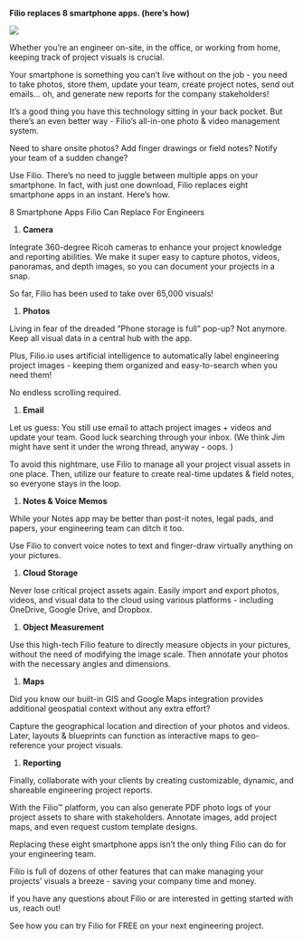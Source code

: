 ﻿**Filio replaces 8 smartphone apps. (here’s how)**

![](Aspose.Words.a753221b-1676-482f-b474-8ac61393696e.001.jpeg)

Whether you’re an engineer on-site, in the office, or working from home, keeping track of project visuals is crucial. 

Your smartphone is something you can’t live without on the job - you need to take photos, store them, update your team, create project notes, send out emails… oh, and generate new reports for the company stakeholders!

It’s a good thing you have this technology sitting in your back pocket. But there’s an even better way - Filio’s all-in-one photo & video management system. 

Need to share onsite photos? Add finger drawings or field notes? Notify your team of a sudden change? 

Use Filio. There’s no need to juggle between multiple apps on your smartphone. In fact, with just one download, Filio replaces eight smartphone apps in an instant. Here’s how.

8 Smartphone Apps Filio Can Replace For Engineers

1) **Camera**

Integrate 360-degree Ricoh cameras to enhance your project knowledge and reporting abilities. We make it super easy to capture photos, videos, panoramas, and depth images, so you can document your projects in a snap. 

So far, Filio has been used to take over 65,000 visuals!

1) **Photos**

Living in fear of the dreaded “Phone storage is full” pop-up? Not anymore. Keep all visual data in a central hub with the app. 

Plus, Filio.io uses artificial intelligence to automatically label engineering project images - keeping them organized and easy-to-search when you need them! 

No endless scrolling required.

1) **Email**

Let us guess: You still use email to attach project images + videos and update your team. Good luck searching through your inbox. (We think Jim might have sent it under the wrong thread, anyway - oops. )

To avoid this nightmare, use Filio to manage all your project visual assets in one place. Then, utilize our feature to create real-time updates & field notes, so everyone stays in the loop. 

1) **Notes & Voice Memos**

While your Notes app may be better than post-it notes, legal pads, and papers, your engineering team can ditch it too. 

Use Filio to convert voice notes to text and finger-draw virtually anything on your pictures.

1) **Cloud Storage** 

Never lose critical project assets again. Easily import and export photos, videos, and visual data to the cloud using various platforms - including OneDrive, Google Drive, and Dropbox.

1) **Object Measurement**

Use this high-tech Filio feature to directly measure objects in your pictures, without the need of modifying the image scale. Then annotate your photos with the necessary angles and dimensions.

1) **Maps**

Did you know our built-in GIS and Google Maps integration provides additional geospatial context without any extra effort? 

Capture the geographical location and direction of your  photos and videos. Later, layouts & blueprints can function as interactive maps to geo-reference your project visuals.

1) **Reporting** 

Finally, collaborate with your clients by creating customizable, dynamic, and shareable engineering project reports. 

With the Filio™ platform, you can also generate PDF photo logs of your project assets to share with stakeholders. Annotate images, add project maps, and even request custom template designs.

Replacing these eight smartphone apps isn’t the only thing Filio can do for your engineering team. 

Filio is full of dozens of other features that can make managing your projects’ visuals a breeze - saving your company time and money. 

If you have any questions about Filio or are interested in getting started with us, reach out!

See how you can try Filio for FREE on your next engineering project.
